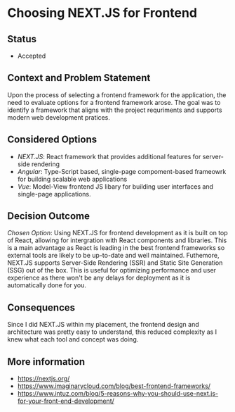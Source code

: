 
# Choosing NEXT.JS for Frontend

## Status 
- Accepted

## Context and Problem Statement 
Upon the process of selecting a frontend framework for the application, the need to evaluate options for a frontend framework arose. The goal was to identify a framework that aligns with the project requriments and supports modern web development pratices. 

## Considered Options
- _NEXT.JS_: React framework that provides additional features for server-side rendering
- _Angular_: Type-Script based, single-page compoment-based frameowrk for building scalable web applications
- _Vue_: Model-View frontend JS libary for building user interfaces and single-page applications.

## Decision Outcome 
_Chosen Option_: Using NEXT.JS for frontend development as it is built on top of React, allowing for intergration with React components and libraries. This is a main advantage as React is leading in the best frontend frameworks so external tools are likely to be up-to-date and well maintained. Futhemore, NEXT.JS supports Server-Side Rendering (SSR) and Static Site Generation (SSG) out of the box. This is useful for optimizing performance and user experience as there won't be any delays for deployment as it is automatically done for you.

## Consequences
Since I did NEXT.JS within my placement, the frontend design and architecture  was pretty easy to understand, this reduced complexity as I knew what each tool and concept was doing. 

## More information 
- https://nextjs.org/
- https://www.imaginarycloud.com/blog/best-frontend-frameworks/
- https://www.intuz.com/blog/5-reasons-why-you-should-use-next.js-for-your-front-end-development/
